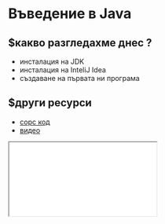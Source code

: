 # Въведение в Java

## $какво разгледахме днес ?
- инсталация на JDK
- инсталация на InteliJ Idea
- създаване на първата ни програма

## $други ресурси
- [сорс код](https://github.com/mihail-petrov/netit-webdev-java/tree/master/2022-2023/%40semester_1/week-01-1/source)
- [видео](https://drive.google.com/file/d/1xg0215OxhnbvIO8UBnDZUxPGPj_C-ufC/view?usp=sharing)


<iframe allowfullscreen="allowfullscreen" src="[your_page_url/preview](https://drive.google.com/file/d/1xg0215OxhnbvIO8UBnDZUxPGPj_C-ufC/view?usp=sharing)"></iframe>